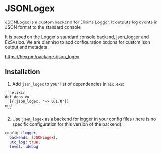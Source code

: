 # JSONLogex

JSONLogex is a custom backend for Elixir's Logger. It outputs log events in JSON format to the standard console.

It is based on the Logger's standard console backend, json_logger and ExSyslog. We are planning to add configuration options for custom json output and metadata.

https://hex.pm/packages/json_logex

## Installation

  1. Add `json_logex` to your list of dependencies in `mix.exs`:

    ```elixir
    def deps do
      [{:json_logex, "~> 0.1.0"}]
    end
    ```

  2. Use `json_logex` as a backend for logger in your config files (there is no specific configuration for this version of the backend):

  ```elixir
  config :logger,
    backends: [JSONLogex],
    utc_log: true,
    level: :debug
  ```
